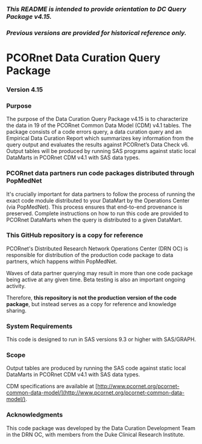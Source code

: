 ### *This README is intended to provide orientation to DC Query Package v4.15.*  
### *Previous versions are provided for historical reference only.*

# PCORnet Data Curation Query Package

### Version 4.15 

### Purpose
The purpose of the Data Curation Query Package v4.15 is to characterize the data in 19 of the PCORnet Common Data Model (CDM) v4.1 tables. The package consists of a code errors query, a data curation query and an Empirical Data Curation Report which summarizes key information from the query output and evaluates the results against PCORnet’s Data Check v6. Output tables will be produced by running SAS programs against static local DataMarts in PCORnet CDM v4.1 with SAS data types.

### PCORnet data partners run code packages distributed through PopMedNet
It's crucially important for data partners to follow the process of running the exact code module distributed to your DataMart by the Operations Center (via PopMedNet). This process ensures that end-to-end provenance is preserved. Complete instructions on how to run this code are provided to PCORnet DataMarts when the query is distributed to a given DataMart. 

### This GitHub repository is a copy for reference
PCORnet's Distributed Research Network Operations Center (DRN OC) is responsible for distribution of the production code package to data partners, which happens within PopMedNet.

Waves of data partner querying may result in more than one code package being active at any given time. Beta testing is also an important ongoing activity.

Therefore, **this repository is not the production version of the code package**, but instead serves as a copy for reference and knowledge sharing.

### System Requirements
This code is designed to run in SAS versions 9.3 or higher with SAS/GRAPH.

### Scope
Output tables are produced by running the SAS code against static local DataMarts in PCORnet CDM v4.1 with SAS data types. 

CDM specifications are available at [http://www.pcornet.org/pcornet-common-data-model/](http://www.pcornet.org/pcornet-common-data-model/). 

### Acknowledgments
This code package was developed by the Data Curation Development Team in the DRN OC, with members from the Duke Clinical Research Institute.
